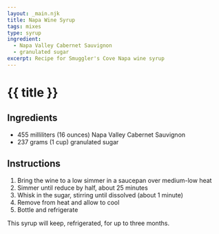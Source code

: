 ```yaml
---
layout: _main.njk
title: Napa Wine Syrup
tags: mixes
type: syrup
ingredient:
  - Napa Valley Cabernet Sauvignon
  - granulated sugar
excerpt: Recipe for Smuggler's Cove Napa wine syrup
---
```


<!-- markdownlint-disable MD025 -->
# {{ title }}
<!-- markdownlint-enable MD025 -->

## Ingredients

* 455 milliliters (16 ounces) <span data-pagefind-filter="Ingredient">Napa Valley <span data-pagefind-filter="Ingredient">Cabernet Sauvignon</span></span>
* 237 grams (1 cup) granulated sugar

## Instructions

1. Bring the wine to a low simmer in a saucepan over medium-low heat
2. Simmer until reduce by half, about 25 minutes
3. Whisk in the sugar, stirring until dissolved (about 1 minute)
4. Remove from heat and allow to cool
5. Bottle and refrigerate

<tiki-callout type="note">

  This syrup will keep, refrigerated, for up to three months.

</tiki-callout>
